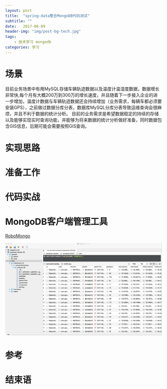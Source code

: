 ```yaml
---
layout: post
title:  "spring-data整合MongoDB代码测试"
subtitle: ""
date:   2017-06-09
header-img: "img/post-bg-tech.jpg"
tags:
    - 技术学习 mongodb
categories: 学习
---
```


# 场景

目前业务场景中有用MySQL存储车辆轨迹数据以及温度计温湿度数据，数据增长非常快,每个月有大概200万到300万的增长速度，并且随着下一步接入企业的进一步增加，温度计数据与车辆轨迹数据还会持续增加（业务需求，每辆车都必须要安装GPS），之前做过数据分库分表，数据库MySQL分库分表导致运维查询会很麻烦，并且不利于数据的统计分析。
目前的业务需求是希望数据稳定的持续的存储以及能够实现实时查询功能，并能够为将来数据的统计分析做好准备，同时数据包含GIS信息，后期可能会需要按照GIS查询。

# 实现思路

# 准备工作

# 代码实战




# MongoDB客户端管理工具

[RoboMongo](https://robomongo.org/)

![MongoDB客户端管理工具RoboMongo使用](/img/post-images/2017-06-16/201706161814.png)

# 参考

# 结束语
